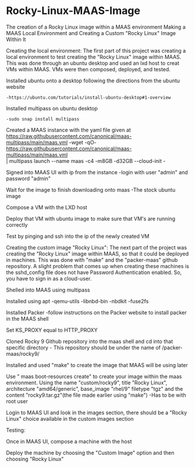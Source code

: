# Rocky-Linux-MAAS-Image
The creation of a Rocky Linux image within a MAAS environment
Making a MAAS Local Environment and Creating a Custom "Rocky Linux" Image Within It

Creating the local environment: 
The first part of this project was creating a local environment to test creating the "Rocky Linux" image within MAAS. This was done through an ubuntu desktop and used an lxd host to creat VMs within MAAS. VMs were then composed, deployed, and tested. 

Installed ubuntu onto a desktop following the directions from the ubuntu website
	
 	-https://ubuntu.com/tutorials/install-ubuntu-desktop#1-overview

Installed multipass on ubuntu desktop

	-sudo snap install multipass 

Created a MAAS instance with the yaml file given at https://raw.githubusercontent.com/canonical/maas-multipass/main/maas.yml
	-wget -qO- https://raw.githubusercontent.com/canonical/maas-multipass/main/maas.yml \
 | multipass launch --name maas -c4 -m8GB -d32GB --cloud-init -

Signed into MAAS UI with ip from the instance
	-login with user "admin" and password "admin"

Wait for the image to finish downloading onto maas
	-The stock ubuntu image

Compose a VM with the LXD host

Deploy that VM with ubuntu image to make sure that VM's are running correctly

Test by pinging and ssh into the ip of the newly created VM

Creating the custom image "Rocky Linux":
The next part of the project was creating the "Rocky Linux" image within MAAS, so that it could be deployed in machines. This was done with "make" and the "packer-maas" github repository. A slight problem that comes up when creating these machines is the sshd_config file does not have Password Authentication enabled. So, you have to sign in as a cloud-user. 

Shelled into MAAS using multipass

Installed using apt
	-qemu-utils
	-libnbd-bin
	-nbdkit
	-fuse2fs

Installed Packer
	-follow instructions on the Packer website to install packer in the MAAS shell 

Set KS_PROXY equal to HTTP_PROXY

Cloned Rocky 9 Github repository into the maas shell and cd into that specific directory
	- This repository should be under the name of /packer-maas/rocky9/

Installed and used "make" to create the image that MAAS will be using later

Use "<Profile> maas boot-resources create" to create your image within the maas environment. Using the name "custom/rocky9", title "Rocky Linux", architecture "amd64/generic", base_image "rhel/9" filetype "tgz" and the content "rocky9.tar.gz"(the file made earlier using "make")
	-Has to be with root user

Login to MAAS UI and look in the images section, there should be a "Rocky Linux" choice available in the custom images section

Testing:

Once in MAAS UI, compose a machine with the host

Deploy the machine by choosing the "Custom Image" option and then choosing "Rocky Linux"
